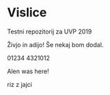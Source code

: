 # Vislice
Testni repozitorij za UVP 2019

Živjo in adijo!
Še nekaj bom dodal.

  01234
4321012

Alen was here!

riz z jajci
